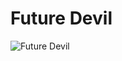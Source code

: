 # Future Devil

![Future Devil](https://static.wikia.nocookie.net/chainsaw-man/images/0/02/Future_Devil_anime.png/revision/latest/scale-to-width-down/350?cb=20221220183132)

